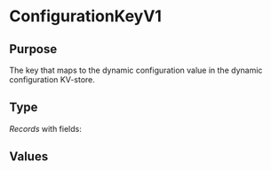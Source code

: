# ConfigurationKeyV1


## Purpose


<!-- --8<-- [start:purpose] -->
The key that maps to the dynamic configuration value in the dynamic configuration KV-store.
<!-- --8<-- [end:purpose] -->

## Type


<!-- --8<-- [start:type] -->
<div class="type" markdown>


*Records* with fields:

</div>
<!-- --8<-- [end:type] -->

## Values

